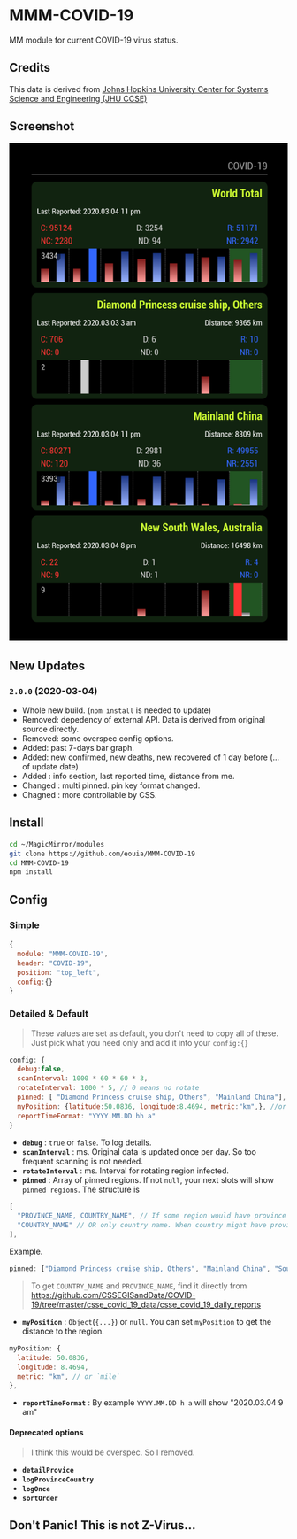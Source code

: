 # MMM-COVID-19
MM module for current COVID-19 virus status.

## Credits
This data is derived from [Johns Hopkins University Center for Systems Science and Engineering (JHU CCSE)](https://github.com/CSSEGISandData/COVID-19)

## Screenshot
![](https://raw.githubusercontent.com/eouia/MMM-COVID-19/master/covid.png)

## New Updates
### **`2.0.0` (2020-03-04)**
- Whole new build. (`npm install` is needed to update)
- Removed: depedency of external API. Data is derived from original source directly.
- Removed: some overspec config options.
- Added: past 7-days bar graph.
- Added: new confirmed, new deaths, new recovered of 1 day before (... of update date)
- Added : info section, last reported time, distance from me.
- Changed : multi pinned. pin key format changed.
- Chagned : more controllable by CSS.

## Install
```sh
cd ~/MagicMirror/modules
git clone https://github.com/eouia/MMM-COVID-19
cd MMM-COVID-19
npm install
```

## Config
### Simple
```js
{
  module: "MMM-COVID-19",
  header: "COVID-19",
  position: "top_left",
  config:{}
}
```
### Detailed & Default
> These values are set as default, you don't need to copy all of these. Just pick what you need only and add it into your `config:{}`

```js
config: {
  debug:false,
  scanInterval: 1000 * 60 * 60 * 3,
  rotateInterval: 1000 * 5, // 0 means no rotate
  pinned: [ "Diamond Princess cruise ship, Others", "Mainland China"],
  myPosition: {latitude:50.0836, longitude:8.4694, metric:"km",}, //or null. // reserved for later.
  reportTimeFormat: "YYYY.MM.DD hh a"
}
```
- **`debug`** : `true` or `false`. To log details.
- **`scanInterval`** : ms. Original data is updated once per day. So too frequent scanning is not needed.
- **`rotateInterval`** : ms. Interval for rotating region infected.
- **`pinned`** : Array of pinned regions. If not `null`, your next slots will show `pinned regions`. The structure is
```js
[
  "PROVINCE_NAME, COUNTRY_NAME", // If some region would have province name. `,`(comma) is separator.
  "COUNTRY_NAME" // OR only country name. When country might have provinces, this will show sum of provinces.
],
```
Example.
```js
pinned: ["Diamond Princess cruise ship, Others", "Mainland China", "South Korea"],
```
> To get `COUNTRY_NAME` and `PROVINCE_NAME`, find it directly from https://github.com/CSSEGISandData/COVID-19/tree/master/csse_covid_19_data/csse_covid_19_daily_reports

- **`myPosition`** : `Object`(`{...}`) or `null`. You can set `myPosition` to get the distance to the region.
```js
myPosition: {
  latitude: 50.0836,
  longitude: 8.4694,
  metric: "km", // or `mile`
},
```
- **`reportTimeFormat`** : By example `YYYY.MM.DD h a` will show "2020.03.04 9 am"



#### Deprecated options
> I think this would be overspec. So I removed.

- **`detailProvice`**
- **`logProvinceCountry`**
- **`logOnce`**
- **`sortOrder`**


## Don't Panic! This is not Z-Virus...
